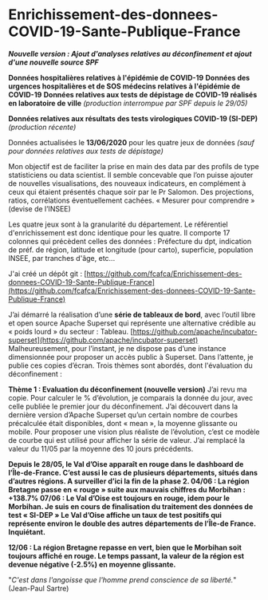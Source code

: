 # Enrichissement-des-donnees-COVID-19-Sante-Publique-France

***Nouvelle version : Ajout d'analyses relatives au déconfinement et ajout d'une nouvelle source SPF*** 

**Données hospitalières relatives à l'épidémie de COVID-19**
**Données des urgences hospitalières et de SOS médecins relatives à l'épidémie de COVID-19**
**Données relatives aux tests de dépistage de COVID-19 réalisés en laboratoire de ville** *(production interrompue par SPF depuis le 29/05)*  

**Données relatives aux résultats des tests virologiques COVID-19 (SI-DEP)** *(production récente)*

Données actualisées le **13/06/2020**  pour les quatre jeux de données *(sauf pour données relatives aux tests de dépistage)*

Mon objectif est de faciliter la prise en main des data par des profils de type statisticiens ou data scientist.
Il semble concevable que l’on puisse ajouter de nouvelles visualisations, des nouveaux indicateurs, en complément à ceux qui étaient présentés chaque soir par le Pr Salomon.
Des projections, ratios, corrélations éventuellement cachées. « Mesurer pour comprendre » (devise de l’INSEE)

Les quatre jeux sont à la granularité du département. Le référentiel d'enrichissement est donc identique pour les quatre.
Il comporte 17 colonnes qui précèdent celles des données : 
Préfecture du dpt, indication de préf. de région, latitude et longitude (pour carto), superficie, population INSEE, par tranches d'âge, etc...

J'ai créé un dépôt git : [https://github.com/fcafca/Enrichissement-des-donnees-COVID-19-Sante-Publique-France](https://github.com/fcafca/Enrichissement-des-donnees-COVID-19-Sante-Publique-France)

J’ai démarré la réalisation d’une **série de tableaux de bord**, avec l’outil libre et open source Apache Superset qui représente une alternative crédible au « poids lourd » du secteur : Tableau.
[https://github.com/apache/incubator-superset](https://github.com/apache/incubator-superset)
Malheureusement, pour l’instant, je ne dispose pas d’une instance dimensionnée pour proposer un accès public à Superset.
Dans l’attente, je publie ces copies d’écran. Trois thèmes sont abordés, dont l'évaluation du déconfinement :

**Thème 1 : Evaluation du déconfinement (nouvelle version)**
J’ai revu ma copie. Pour calculer le % d’évolution, je comparais la donnée du jour, avec celle publiée le premier jour du déconfinement.
J’ai découvert dans la dernière version d’Apache Superset qu’un certain nombre de courbes précalculée était disponibles, dont « mean », la moyenne glissante ou mobile.
Pour proposer une vision plus réaliste de l’évolution, c’est ce modèle de courbe qui est utilisé pour afficher la série de valeur.
J’ai remplacé la valeur du 11/05 par la moyenne des 10 jours précédents.

**Depuis le 28/05, le Val d’Oise apparaît en rouge dans le dashboard de l’Île-de-France.
C’est aussi le cas de plusieurs départements, situés dans d’autres régions. A surveiller d’ici la fin de la phase 2.
04/06 : La région Bretagne passe en « rouge » suite aux mauvais chiffres du Morbihan : +138.7%
07/06 : Le Val d’Oise est toujours en rouge, idem pour le Morbihan. Je suis en cours de finalisation du traitement des données de test « SI-DEP »
Le Val d’Oise affiche un taux de test positifs qui représente environ le double des autres départements de l’Île-de France. Inquiétant.**


**12/06 : La région Bretagne repasse en vert, bien que le Morbihan soit toujours affiché en rouge. Le temps passant, la valeur de la région est devenue négative (-2.5%) en moyenne glissante.**

"*C'est dans l'angoisse que l'homme prend conscience de sa liberté.*" (Jean-Paul Sartre)
